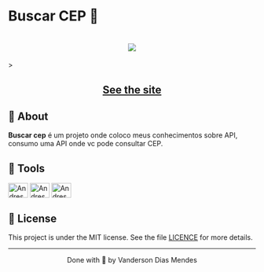 <h1>Buscar CEP 🔎</h1>
<h1 align="center">
  <img 
    src="https://vandersonmendes.github.io/Portf-lio/assets/img/projeto2.png"
  />
</h1>>

<h2 align="center">
  <a href="https://vandersonmendes.github.io/buscarCep/" target="_blank">See the site</a>
</h2>


## 🧾 About

**Buscar cep** é um projeto onde coloco meus conhecimentos sobre API, consumo uma API onde vc pode consultar CEP.


## 🔧 Tools
<div>
  <img align="center" alt="Andressa-html" height="30" width="40" src="https://cdn.jsdelivr.net/gh/devicons/devicon/icons/html5/html5-original.svg"/>
  <img align="center" alt="Andressa-css" height="30" width="40" src="https://cdn.jsdelivr.net/gh/devicons/devicon/icons/css3/css3-original.svg"/>
  <img align="center" alt="Andressa-js" height="30" width="40" src="https://cdn.jsdelivr.net/gh/devicons/devicon/icons/javascript/javascript-original.svg"/>
</div>


## 📝 License

This project is under the MIT license. See the file <a href="https://github.com/Ezever/Projeto-NASA/blob/master/LICENSE">LICENCE</a> for more details.

---

<p align="center">Done with 💙  by Vanderson Dias Mendes</p>
